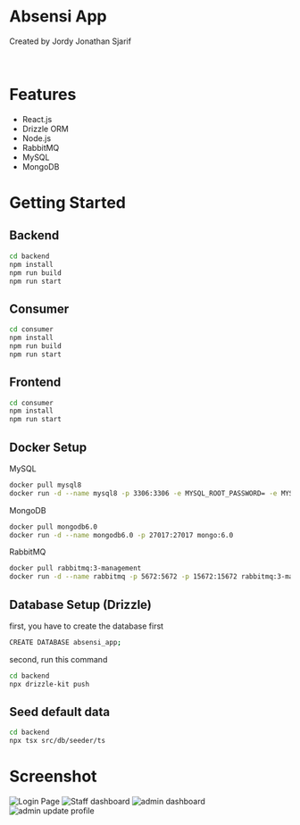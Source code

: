 # Absensi App

<p>
  Created by Jordy Jonathan Sjarif
</p>
<br>

# Features

- React.js
- Drizzle ORM
- Node.js
- RabbitMQ
- MySQL
- MongoDB
  
# Getting Started
## Backend
```bash
cd backend
npm install
npm run build
npm run start
```


## Consumer
```bash
cd consumer
npm install
npm run build
npm run start
```


## Frontend

```bash
cd consumer
npm install
npm run start
```


## Docker Setup
MySQL
```bash
docker pull mysql8
docker run -d --name mysql8 -p 3306:3306 -e MYSQL_ROOT_PASSWORD= -e MYSQL_ALLOW_EMPTY_PASSWORD=yes mysql:8
```

MongoDB
```bash
docker pull mongodb6.0
docker run -d --name mongodb6.0 -p 27017:27017 mongo:6.0
```

RabbitMQ
```bash
docker pull rabbitmq:3-management
docker run -d --name rabbitmq -p 5672:5672 -p 15672:15672 rabbitmq:3-management
```


## Database Setup (Drizzle)
first, you have to create the database first
```bash
CREATE DATABASE absensi_app;
```

second, run this command
```bash
cd backend
npx drizzle-kit push
```


## Seed default data
```bash
cd backend
npx tsx src/db/seeder/ts
```




# Screenshot
![Login Page](https://github.com/user-attachments/assets/9ac5e824-2c0c-4600-b9d5-37dbffae1d48)
![Staff dashboard](https://github.com/user-attachments/assets/295d9919-202a-49b1-b414-835e10c7a96d)
![admin dashboard](https://github.com/user-attachments/assets/966d30e2-a882-4dda-a41a-610109536226)
![admin update profile](https://github.com/user-attachments/assets/1c0827f6-f929-47f6-b30b-92e1e4a9c4f1)
